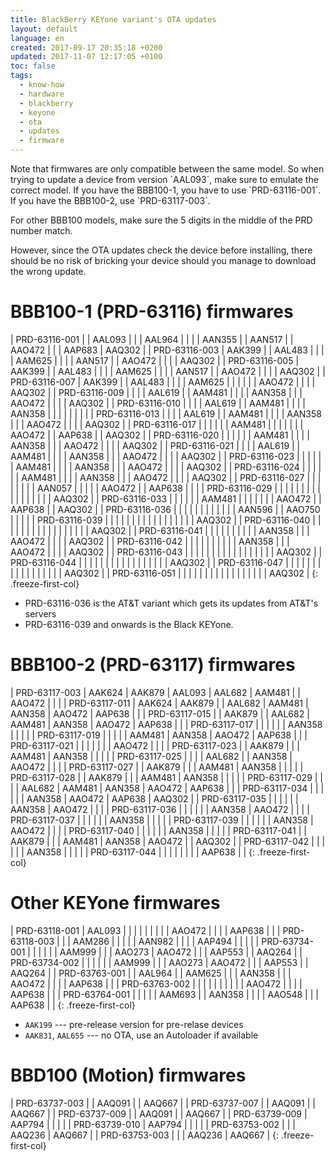 ```yaml
---
title: BlackBerry KEYone variant's OTA updates
layout: default
language: en
created: 2017-09-17 20:35:18 +0200
updated: 2017-11-07 12:17:05 +0100
toc: false
tags:
  - know-how
  - hardware
  - blackberry
  - keyone
  - ota
  - updates
  - firmware
---
```

<p><div class="noteimportant" markdown="1">
Note that firmwares are only compatible between the same model. So when trying to update a device
from version `AAL093`, make sure to emulate the correct model. If you have the BBB100-1, you have
to use `PRD-63116-001`. If you have the BBB100-2, use `PRD-63117-003`.

For other BBB100 models, make sure the 5 digits in the middle of the PRD number match.

However, since the OTA updates check the device before installing, there should be no risk of
bricking your device should you manage to download the wrong update.
</div></p>


BBB100-1 (PRD-63116) firmwares
==============================

| PRD-63116-001 |        | AAL093 |        |        | AAL964 |        |        |        | AAN355 |        | AAN517 |        | AAO472 |        |        | AAP683 | AAQ302 |
| PRD-63116-003 | AAK399 |        | AAL483 |        |        |        | AAM625 |        |        |        | AAN517 |        | AAO472 |        |        |        | AAQ302 |
| PRD-63116-005 | AAK399 |        | AAL483 |        |        |        | AAM625 |        |        |        | AAN517 |        | AAO472 |        |        |        | AAQ302 |
| PRD-63116-007 | AAK399 |        | AAL483 |        |        |        | AAM625 |        |        |        |        |        | AAO472 |        |        |        | AAQ302 |
| PRD-63116-009 |        |        |        | AAL619 |        | AAM481 |        |        |        | AAN358 |        |        | AAO472 |        |        |        | AAQ302 |
| PRD-63116-010 |        |        |        | AAL619 |        | AAM481 |        |        |        | AAN358 |        |        |        |        |        |        |        |
| PRD-63116-013 |        |        |        | AAL619 |        | AAM481 |        |        |        | AAN358 |        |        | AAO472 |        |        |        | AAQ302 |
| PRD-63116-017 |        |        |        |        |        | AAM481 |        |        |        |        |        |        | AAO472 |        | AAP638 |        | AAQ302 |
| PRD-63116-020 |        |        |        |        |        | AAM481 |        |        |        | AAN358 |        |        | AAO472 |        |        |        | AAQ302 |
| PRD-63116-021 |        |        |        | AAL619 |        | AAM481 |        |        |        | AAN358 |        |        | AAO472 |        |        |        | AAQ302 |
| PRD-63116-023 |        |        |        |        |        | AAM481 |        |        |        | AAN358 |        |        | AAO472 |        |        |        | AAQ302 |
| PRD-63116-024 |        |        |        |        |        | AAM481 |        |        |        | AAN358 |        |        | AAO472 |        |        |        | AAQ302 |
| PRD-63116-027 |        |        |        |        |        |        |        | AAN057 |        |        |        |        | AAO472 |        | AAP638 |        |        |
| PRD-63116-029 |        |        |        |        |        |        |        |        |        |        |        |        |        |        |        |        | AAQ302 |
| PRD-63116-033 |        |        |        |        |        | AAM481 |        |        |        |        |        |        | AAO472 |        | AAP638 |        | AAQ302 |
| PRD-63116-036 |        |        |        |        |        |        |        |        |        |        |        | AAN596 |        | AAO750 |        |        |        |
| PRD-63116-039 |        |        |        |        |        |        |        |        |        |        |        |        |        |        |        |        | AAQ302 |
| PRD-63116-040 |        |        |        |        |        |        |        |        |        |        |        |        |        |        |        |        | AAQ302 |
| PRD-63116-041 |        |        |        |        |        |        |        |        |        | AAN358 |        |        | AAO472 |        |        |        | AAQ302 |
| PRD-63116-042 |        |        |        |        |        |        |        |        |        | AAN358 |        |        | AAO472 |        |        |        | AAQ302 |
| PRD-63116-043 |        |        |        |        |        |        |        |        |        |        |        |        |        |        |        |        | AAQ302 |
| PRD-63116-044 |        |        |        |        |        |        |        |        |        |        |        |        |        |        |        |        | AAQ302 |
| PRD-63116-047 |        |        |        |        |        |        |        |        |        |        |        |        |        |        |        |        | AAQ302 |
| PRD-63116-051 |        |        |        |        |        |        |        |        |        |        |        |        |        |        |        |        | AAQ302 |
{: .freeze-first-col}

* PRD-63116-036 is the AT&T variant which gets its updates from AT&T's servers
* PRD-63116-039 and onwards is the Black KEYone.


BBB100-2 (PRD-63117) firmwares
==============================

| PRD-63117-003 | AAK624 | AAK879 | AAL093 | AAL682 | AAM481 |        | AAO472 |        |        |
| PRD-63117-011 | AAK624 | AAK879 |        | AAL682 | AAM481 | AAN358 | AAO472 | AAP638 |        |
| PRD-63117-015 |        | AAK879 |        | AAL682 | AAM481 | AAN358 | AAO472 | AAP638 |        |
| PRD-63117-017 |        |        |        |        |        | AAN358 |        |        |        |
| PRD-63117-019 |        |        |        |        | AAM481 | AAN358 | AAO472 | AAP638 |        |
| PRD-63117-021 |        |        |        |        |        |        | AAO472 |        |        |
| PRD-63117-023 |        | AAK879 |        |        | AAM481 | AAN358 |        |        |        |
| PRD-63117-025 |        |        |        | AAL682 |        | AAN358 | AAO472 |        |        |
| PRD-63117-027 |        | AAK879 |        |        | AAM481 | AAN358 |        |        |        |
| PRD-63117-028 |        | AAK879 |        |        | AAM481 | AAN358 |        |        |        |
| PRD-63117-029 |        |        |        | AAL682 | AAM481 | AAN358 | AAO472 | AAP638 |        |
| PRD-63117-034 |        |        |        |        |        | AAN358 | AAO472 | AAP638 | AAQ302 |
| PRD-63117-035 |        |        |        |        |        | AAN358 | AAO472 |        |        |
| PRD-63117-036 |        |        |        |        |        | AAN358 | AAO472 |        |        |
| PRD-63117-037 |        |        |        |        |        | AAN358 |        |        |        |
| PRD-63117-039 |        |        |        |        |        | AAN358 | AAO472 |        |        |
| PRD-63117-040 |        |        |        |        |        | AAN358 |        |        |        |
| PRD-63117-041 |        | AAK879 |        |        | AAM481 | AAN358 | AAO472 |        | AAQ302 |
| PRD-63117-042 |        |        |        |        |        | AAN358 |        |        |        |
| PRD-63117-044 |        |        |        |        |        |        |        | AAP638 |        |
{: .freeze-first-col}


Other KEYone firmwares
======================

| PRD-63118-001 | AAL093 |        |        |        |        |        |        |        |        | AAO472 |        |        |        | AAP638 |        |
| PRD-63118-003 |        |        | AAM286 |        |        |        |        | AAN982 |        |        |        | AAP494 |        |        |        |
| PRD-63734-001 |        |        |        |        |        | AAM999 |        |        | AAO273 | AAO472 |        |        | AAP553 |        | AAQ264 |
| PRD-63734-002 |        |        |        |        |        | AAM999 |        |        | AAO273 | AAO472 |        |        | AAP553 |        | AAQ264 |
| PRD-63763-001 |        | AAL964 |        | AAM625 |        |        | AAN358 |        |        | AAO472 |        |        |        | AAP638 |        |
| PRD-63763-002 |        |        |        |        |        |        |        |        |        | AAO472 |        |        |        | AAP638 |        |
| PRD-63764-001 |        |        |        |        | AAM693 |        | AAN358 |        |        |        | AAO548 |        |        | AAP638 |        |
{: .freeze-first-col}

* `AAK199` --- pre-release version for pre-relase devices
* `AAK831`, `AAL655` --- no OTA, use an Autoloader if available


BBD100 (Motion) firmwares
=========================

| PRD-63737-003 |        | AAQ091 |        | AAQ667 |
| PRD-63737-007 |        | AAQ091 |        | AAQ667 |
| PRD-63737-009 |        | AAQ091 |        | AAQ667 |
| PRD-63739-009 | AAP794 |        |        |        |
| PRD-63739-010 | AAP794 |        |        |        |
| PRD-63753-002 |        |        | AAQ236 | AAQ667 |
| PRD-63753-003 |        |        | AAQ236 | AAQ667 |
{: .freeze-first-col}

